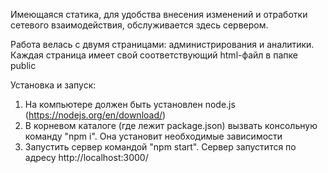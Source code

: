 Имеющаяся статика, для удобства внесения изменений и отработки сетевого взаимодействия, обслуживается здесь сервером.

Работа велась с двумя страницами: администрирования и аналитики. Каждая страница имеет свой соответствующий html-файл в папке public

Установка и запуск:
1) На компьютере должен быть установлен node.js (https://nodejs.org/en/download/)
2) В корневом каталоге (где лежит package.json) вызвать консольную команду "npm i". Она установит необходимые зависимости
3) Запустить сервер командой "npm start". Сервер запустится по адресу http://localhost:3000/

